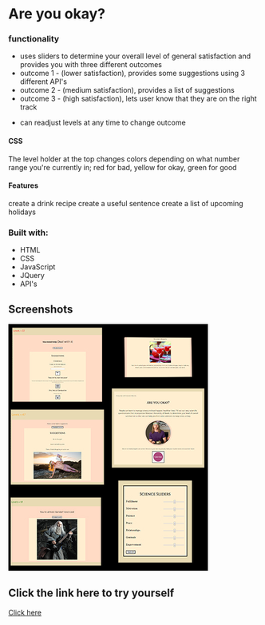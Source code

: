 # Are you okay?

### functionality
* uses sliders to determine your overall level of general satisfaction and provides you with three different outcomes
* outcome 1 - (lower satisfaction), provides some suggestions using 3 different API's
* outcome 2 - (medium satisfaction), provides a list of suggestions 
* outcome 3 - (high satisfaction), lets user know that they are on the right track

- can readjust levels at any time to change outcome

#### CSS
The level holder at the top changes colors depending on what number range you're currently in; red for bad, yellow for okay, green for good

#### Features
create a drink recipe
create a useful sentence
create a list of upcoming holidays

### Built with:
* HTML
* CSS
* JavaScript
* JQuery
* API's 


## Screenshots

![alt text](images/whole400.jpg)

## Click the link here to try yourself
[Click here](https://jackie-code.github.io/Are_you_okay/)

